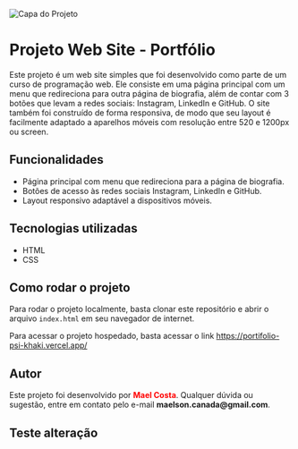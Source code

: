 ![Capa do Projeto](https://user-images.githubusercontent.com/123614086/233240354-f80ceefa-7284-487f-93e7-adbd2f08470d.jpg)


# Projeto Web Site - Portfólio

Este projeto é um web site simples que foi desenvolvido como parte de um curso de programação web. 
Ele consiste em uma página principal com um menu que redireciona para outra página de biografia, 
além de contar com 3 botões que levam a redes sociais: Instagram, LinkedIn e GitHub. O site também foi construído de forma responsiva, 
de modo que seu layout é facilmente adaptado a aparelhos móveis com resolução entre 520 e 1200px ou screen.

## Funcionalidades

- Página principal com menu que redireciona para a página de biografia.
- Botões de acesso às redes sociais Instagram, LinkedIn e GitHub.
- Layout responsivo adaptável a dispositivos móveis.

## Tecnologias utilizadas

- HTML
- CSS

## Como rodar o projeto

Para rodar o projeto localmente, basta clonar este repositório e abrir o arquivo `index.html` em seu navegador de internet.

Para acessar o projeto hospedado, basta acessar o link https://portifolio-psi-khaki.vercel.app/

## Autor

Este projeto foi desenvolvido por <span style="color:red">**__Mael Costa__**</span>. Qualquer dúvida ou sugestão, entre em contato pelo e-mail **__maelson.canada@gmail.com__**.

## Teste alteração




